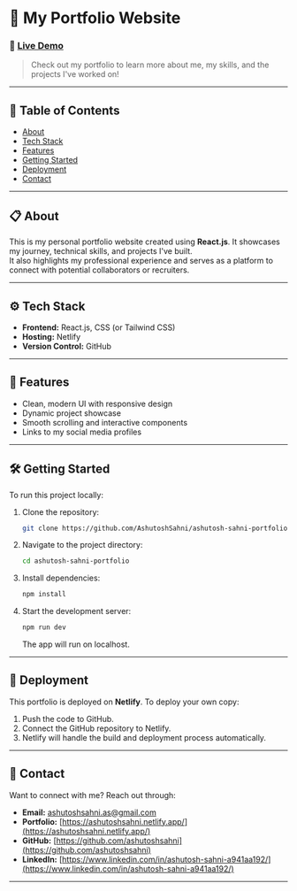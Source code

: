 # 📄 My Portfolio Website

### 🚀 [Live Demo](https://ashutoshsahni.netlify.app/)  
> Check out my portfolio to learn more about me, my skills, and the projects I've worked on!

---

## 📖 Table of Contents
- [About](##about)
- [Tech Stack](##tech-stack)
- [Features](##features)
- [Getting Started](##getting-started)
- [Deployment](##deployment)
- [Contact](##contact)

---

## 📋 About  
This is my personal portfolio website created using **React.js**. It showcases my journey, technical skills, and projects I've built.  
It also highlights my professional experience and serves as a platform to connect with potential collaborators or recruiters.

---

## ⚙️ Tech Stack
- **Frontend:** React.js, CSS (or Tailwind CSS)
- **Hosting:** Netlify  
- **Version Control:** GitHub  

---

## 🌟 Features
- Clean, modern UI with responsive design  
- Dynamic project showcase  
- Smooth scrolling and interactive components  
- Links to my social media profiles  

---

## 🛠️ Getting Started
To run this project locally:

1. Clone the repository:
   ```bash
   git clone https://github.com/AshutoshSahni/ashutosh-sahni-portfolio.git
   ```
2. Navigate to the project directory:
   ```bash
   cd ashutosh-sahni-portfolio
   ```
3. Install dependencies:
   ```bash
   npm install
   ```
4. Start the development server:
   ```bash
   npm run dev
   ```
   The app will run on localhost.

---

## 🚀 Deployment
This portfolio is deployed on **Netlify**. To deploy your own copy:

1. Push the code to GitHub.
2. Connect the GitHub repository to Netlify.
3. Netlify will handle the build and deployment process automatically.

---

## 📧 Contact
Want to connect with me? Reach out through:  
- **Email:** ashutoshsahni.as@gmail.com  
- **Portfolio:** [https://ashutoshsahni.netlify.app/](https://ashutoshsahni.netlify.app/)  
- **GitHub:** [https://github.com/ashutoshsahni](https://github.com/ashutoshsahni)  
- **LinkedIn:** [https://www.linkedin.com/in/ashutosh-sahni-a941aa192/](https://www.linkedin.com/in/ashutosh-sahni-a941aa192/)  

---